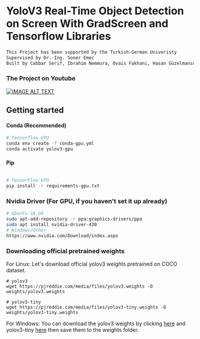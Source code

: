 # YoloV3 Real-Time Object Detection on Screen With GradScreen and Tensorflow Libraries
```bash
This Project has been supported by the Turkish-German Univeristy
Supervised by Dr.-Ing. Soner Emec
Built by Cabbar Serif, Ibrahim Nemmura, Ovais Fakhani, Hasan Güzelmansur
```
### The Project on Youtube
[![IMAGE ALT TEXT](https://github.com/JabSYsEmb/Objekt_erkennung/blob/master/data/images/Thumbnail.png)](https://www.youtube.com/watch?v=P8Ia9LfaVEM&feature=youtu.be "YoloV3 Real-Time Object Detection on Screen")
## Getting started

#### Conda (Recommended)
```bash
# Tensorflow GPU
conda env create -f conda-gpu.yml
conda activate yolov3-gpu
```
#### Pip
```bash

# TensorFlow GPU
pip install -r requirements-gpu.txt
```
### Nvidia Driver (For GPU, if you haven't set it up already)
```bash
# Ubuntu 18.04
sudo apt-add-repository -r ppa:graphics-drivers/ppa
sudo apt install nvidia-driver-430
# Windows/Other
https://www.nvidia.com/Download/index.aspx
```
### Downloading official pretrained weights
For Linux: Let's download official yolov3 weights pretrained on COCO dataset. 

```
# yolov3
wget https://pjreddie.com/media/files/yolov3.weights -O weights/yolov3.weights

# yolov3-tiny
wget https://pjreddie.com/media/files/yolov3-tiny.weights -O weights/yolov3-tiny.weights
```
For Windows:
You can download the yolov3 weights by clicking [here](https://pjreddie.com/media/files/yolov3.weights) and yolov3-tiny [here](https://pjreddie.com/media/files/yolov3-tiny.weights) then save them to the weights folder.
